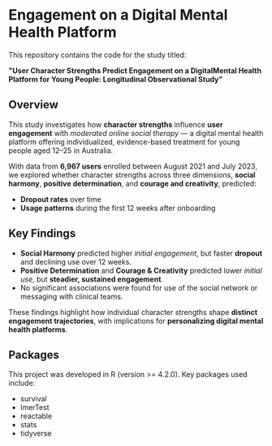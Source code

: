 # Engagement on a Digital Mental Health Platform

This repository contains the code for the study titled:

**"User Character Strengths Predict Engagement on a DigitalMental Health Platform for Young People: Longitudinal Observational Study"**

## Overview

This study investigates how **character strengths** influence **user engagement** with *moderated online social therapy* — a digital mental health platform offering individualized, evidence-based treatment for young people aged 12–25 in Australia.

With data from **6,967 users** enrolled between August 2021 and July 2023, we explored whether character strengths across three dimensions, **social harmony**, **positive determination**, and **courage and creativity**, predicted:
- **Dropout rates** over time
- **Usage patterns** during the first 12 weeks after onboarding

## Key Findings

- **Social Harmony** predicted higher *initial engagement*, but faster **dropout** and declining use over 12 weeks.
- **Positive Determination** and **Courage & Creativity** predicted lower *initial use*, but **steadier, sustained engagement**.
- No significant associations were found for use of the social network or messaging with clinical teams.

These findings highlight how individual character strengths shape **distinct engagement trajectories**, with implications for **personalizing digital mental health platforms**.

## Packages

This project was developed in R (version >= 4.2.0). Key packages used include:

- survival
- lmerTest
- reactable
- stats
- tidyverse

